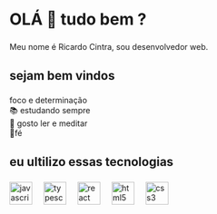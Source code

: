 <h1 align="left">OLÁ 👋 tudo bem ?</h1>

###

<p align="left">Meu nome é Ricardo  Cintra, sou desenvolvedor web.</p>

###

<h2 align="left">sejam bem vindos</h2>

###

<p align="left">foco e determinação<br>📚 estudando sempre <br>🎯 gosto ler e meditar <br>🎲fé</p>

###

<h2 align="left">eu ultilizo essas tecnologias</h2>

###

<div align="left">
  <img src="https://cdn.jsdelivr.net/gh/devicons/devicon/icons/javascript/javascript-original.svg" height="40" alt="javascript logo"  />
  <img width="12" />
  <img src="https://cdn.jsdelivr.net/gh/devicons/devicon/icons/typescript/typescript-original.svg" height="40" alt="typescript logo"  />
  <img width="12" />
  <img src="https://cdn.jsdelivr.net/gh/devicons/devicon/icons/react/react-original.svg" height="40" alt="react logo"  />
  <img width="12" />
  <img src="https://cdn.jsdelivr.net/gh/devicons/devicon/icons/html5/html5-original.svg" height="40" alt="html5 logo"  />
  <img width="12" />
  <img src="https://cdn.jsdelivr.net/gh/devicons/devicon/icons/css3/css3-original.svg" height="40" alt="css3 logo"  />
</div>

###



###

